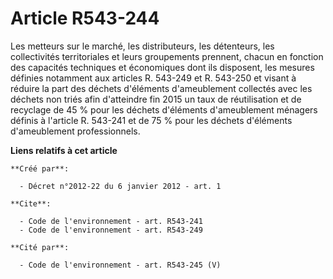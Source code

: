 # Article R543-244

Les metteurs sur le marché, les distributeurs, les détenteurs, les collectivités territoriales et leurs groupements prennent,
chacun en fonction des capacités techniques et économiques dont ils disposent, les mesures définies notamment aux articles R.
543-249 et R. 543-250 et visant à réduire la part des déchets d'éléments d'ameublement collectés avec les déchets non triés
afin d'atteindre fin 2015 un taux de réutilisation et de recyclage de 45 % pour les déchets d'éléments d'ameublement ménagers
définis à l'article R. 543-241 et de 75 % pour les déchets d'éléments d'ameublement professionnels.

**Liens relatifs à cet article**

	**Créé par**:

	  - Décret n°2012-22 du 6 janvier 2012 - art. 1

	**Cite**:

	  - Code de l'environnement - art. R543-241
	  - Code de l'environnement - art. R543-249

	**Cité par**:

	  - Code de l'environnement - art. R543-245 (V)
